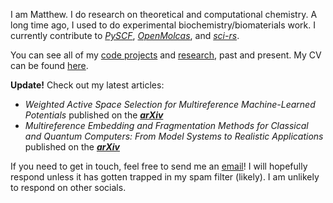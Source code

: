 I am Matthew. I do research on theoretical and computational chemistry. A long
time ago, I used to do experimental biochemistry/biomaterials work. I currently
contribute to [*PySCF*](https://github.com/pyscf/pyscf),
[*OpenMolcas*](https://gitlab.com/Molcas/OpenMolcas), and
[*sci-rs*](https://github.com/qsib-cbie/sci-rs).

You can see all of my [code projects](/projects) and [research](/research), past
and present. My CV can be found [here](/cv.pdf).

<b style="color: var(--alert)">Update!</b> Check out my latest articles:

- *Weighted Active Space Selection for Multireference Machine-Learned Potentials* published on the [***arXiv***](https://doi.org/10.48550/arXiv.2505.10505)
- *Multireference Embedding and Fragmentation Methods for Classical and Quantum Computers: From Model Systems to Realistic Applications* published on the [***arXiv***](https://dx.doi.org/10.48550/arXiv.2505.13394)

If you need to get in touch, feel free to send me an
[email](/contact)! I will hopefully respond unless it has
gotten trapped in my spam filter (likely). I am unlikely to respond on other
socials.
